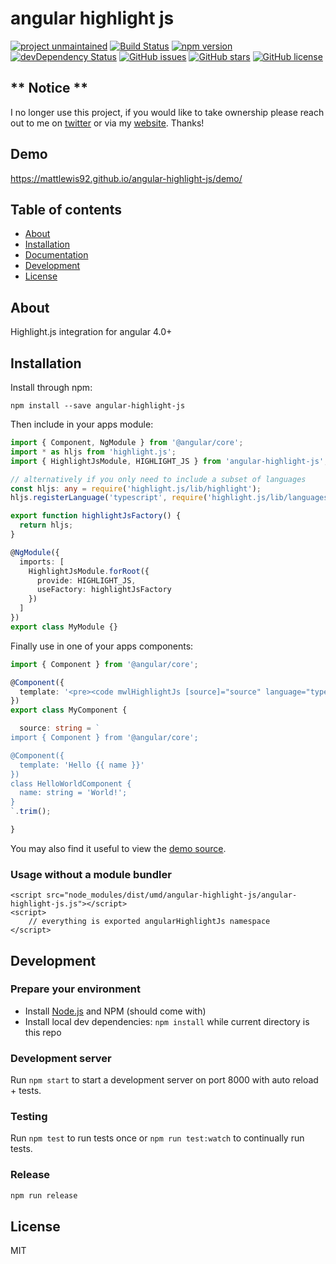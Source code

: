# angular highlight js

[![project unmaintained](https://img.shields.io/badge/project-unmaintained-red.svg)](https://img.shields.io/badge/project-unmaintained-red.svg)
[![Build Status](https://travis-ci.org/mattlewis92/angular-highlight-js.svg?branch=master)](https://travis-ci.org/mattlewis92/angular-highlight-js)
[![npm version](https://badge.fury.io/js/angular-highlight-js.svg)](http://badge.fury.io/js/angular-highlight-js)
[![devDependency Status](https://david-dm.org/mattlewis92/angular-highlight-js/dev-status.svg)](https://david-dm.org/mattlewis92/angular-highlight-js#info=devDependencies)
[![GitHub issues](https://img.shields.io/github/issues/mattlewis92/angular-highlight-js.svg)](https://github.com/mattlewis92/angular-highlight-js/issues)
[![GitHub stars](https://img.shields.io/github/stars/mattlewis92/angular-highlight-js.svg)](https://github.com/mattlewis92/angular-highlight-js/stargazers)
[![GitHub license](https://img.shields.io/badge/license-MIT-blue.svg)](https://raw.githubusercontent.com/mattlewis92/angular-highlight-js/master/LICENSE)

## ** Notice **

I no longer use this project, if you would like to take ownership please reach out to me on [twitter](https://twitter.com/mattlewis92_) or via my [website](https://mattlewis.me/#contact). Thanks!

## Demo
https://mattlewis92.github.io/angular-highlight-js/demo/

## Table of contents

- [About](#about)
- [Installation](#installation)
- [Documentation](#documentation)
- [Development](#development)
- [License](#license)

## About

Highlight.js integration for angular 4.0+

## Installation

Install through npm:
```
npm install --save angular-highlight-js
```

Then include in your apps module:

```typescript
import { Component, NgModule } from '@angular/core';
import * as hljs from 'highlight.js';
import { HighlightJsModule, HIGHLIGHT_JS } from 'angular-highlight-js';

// alternatively if you only need to include a subset of languages
const hljs: any = require('highlight.js/lib/highlight');
hljs.registerLanguage('typescript', require('highlight.js/lib/languages/typescript'));

export function highlightJsFactory() {
  return hljs;
}

@NgModule({
  imports: [
    HighlightJsModule.forRoot({
      provide: HIGHLIGHT_JS,
      useFactory: highlightJsFactory
    })
  ]
})
export class MyModule {}
```

Finally use in one of your apps components:
```typescript
import { Component } from '@angular/core';

@Component({
  template: '<pre><code mwlHighlightJs [source]="source" language="typescript"></code></pre>'
})
export class MyComponent {

  source: string = `
import { Component } from '@angular/core';

@Component({
  template: 'Hello {{ name }}'
})
class HelloWorldComponent {
  name: string = 'World!';
}
`.trim();

}
```

You may also find it useful to view the [demo source](https://github.com/mattlewis92/angular-highlight-js/blob/master/demo/demo.component.ts).

### Usage without a module bundler
```
<script src="node_modules/dist/umd/angular-highlight-js/angular-highlight-js.js"></script>
<script>
    // everything is exported angularHighlightJs namespace
</script>
```

## Development

### Prepare your environment
* Install [Node.js](http://nodejs.org/) and NPM (should come with)
* Install local dev dependencies: `npm install` while current directory is this repo

### Development server
Run `npm start` to start a development server on port 8000 with auto reload + tests.

### Testing
Run `npm test` to run tests once or `npm run test:watch` to continually run tests.

### Release
```bash
npm run release
```

## License

MIT
